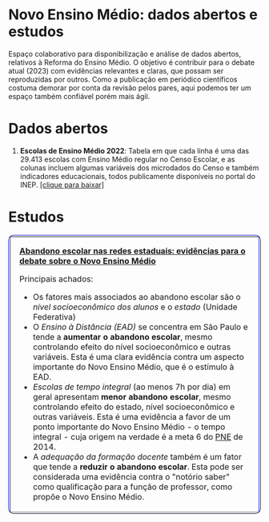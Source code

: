 # Novo Ensino Médio: dados abertos e estudos
Espaço colaborativo para disponibilização e análise de dados abertos, relativos à Reforma do Ensino Médio. O objetivo é contribuir para o debate atual (2023) com evidências relevantes e claras, que possam ser reproduzidas por outros. Como a publicação em periódico científicos costuma demorar por conta da revisão pelos pares, aqui podemos ter um espaço também confiável porém mais ágil.

# Dados abertos
1. **Escolas de Ensino Médio 2022**: Tabela em que cada linha é uma das 29.413 escolas com Ensino Médio regular no Censo Escolar, e as colunas incluem algumas variáveis dos microdados do Censo e também indicadores educacionais, todos publicamente disponíveis no portal do INEP. [[clique para baixar]](./dados/escolasEM2022.csv.gz)

# Estudos
<table border="1" width="80%" style="border-color:#030782;border-collapse:separate;overflow:hidden;border-radius:10px;"> 
<tr>
<td>
<div style="margin:10px">

[**Abandono escolar nas redes estaduais: evidências para o debate sobre o Novo Ensino Médio**](./estudos/abandono_escolar_estaduais.html)
  
  Principais achados:
  
- Os fatores mais associados ao abandono escolar são o *nível socioeconômico dos alunos* e o *estado* (Unidade Federativa)
- O *Ensino à Distância (EAD)* se concentra em São Paulo e tende a **aumentar o abandono escolar**, mesmo controlando efeito do nível socioeconômico e outras variáveis.  Esta é uma clara evidência contra um aspecto importante do Novo Ensino Médio, que é o estímulo à EAD.
- *Escolas de tempo integral* (ao menos 7h por dia) em geral apresentam **menor abandono escolar**, mesmo controlando efeito do estado, nível socioeconômico e outras variáveis. Esta é uma evidência a favor de um ponto importante do Novo Ensino Médio - o tempo integral - cuja origem na verdade é a meta 6 do [PNE](https://www.planalto.gov.br/ccivil_03/_ato2011-2014/2014/lei/l13005.htm) de 2014.
- A *adequação da formação docente* também é um fator que tende a **reduzir o abandono escolar**.  Esta pode ser considerada uma evidência contra o "notório saber" como qualificação para a função de professor, como propõe o Novo Ensino Médio. 

</div>
</td>
</tr>
</table> 

